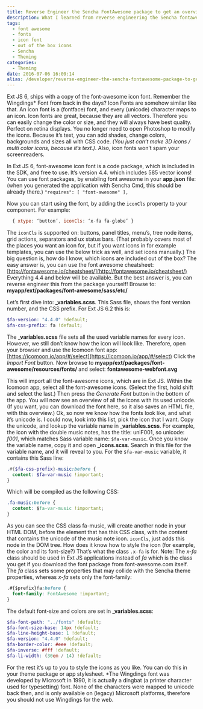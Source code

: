 ```yaml
---
title: Reverse Engineer the Sencha FontAwesome package to get an overview of icons.
description: What I learned from reverse engineering the Sencha fontawesome package.
tags:
  - font awesome
  - fonts
  - icon font
  - out of the box icons
  - Sencha
  - Theming
categories:
  - Theming
date: 2016-07-06 16:00:14
alias: /developer/reverse-engineer-the-sencha-fontawesome-package-to-get-an-overview-of-icons/
---
```


Ext JS 6, ships with a copy of the font-awesome icon font. Remember the Wingdings* Font from back in the days? Icon Fonts are somehow similar like that. An icon font is a (fontface) font, and every (unicode) character maps to an icon. Icon fonts are great, because they are all vectors. Therefore you can easily change the color or size, and they will always have best quality. Perfect on retina displays. You no longer need to open Photoshop to modify the icons. Because it’s text, you can add shades, change colors, backgrounds and sizes all with CSS code. *(You just can’t make 3D icons / multi color icons, because it’s text.)*. Also, icon fonts won’t spam your screenreaders. 

In Ext JS 6, font-awesome icon font is a code package, which is included in the SDK, and free to use. It’s version 4.4. which includes 585 vector icons! You can use font packages, by enabling font awesome in your **app.json** file: (when you generated the application with Sencha Cmd, this should be already there.) `"requires": [ "font-awesome" ],` 

Now you can start using the font, by adding the `iconCls` property to your component. For example: 

``` JavaScript 
  { xtype: ‘button’, iconCls: ‘x-fa fa-globe’ } 
```

The `iconCls` is supported on: buttons, panel titles, menu’s, tree node items, grid actions, separators and ux status bars. (That probably covers most of the places you want an icon for, but if you want icons in for example templates, you can use the below trick as well, and set icons manually.) The big question is, how do I know, which icons are included out of the box? The easy answer is, you can use the font awesome cheatsheet: [http://fontawesome.io/cheatsheet/](http://fontawesome.io/cheatsheet/) Everything 4.4 and below will be available. But the best answer is, you can reverse engineer this from the package yourself! Browse to: **myapp/ext/packages/font-awesome/sass/etc/** 

Let’s first dive into: **_variables.scss**. This Sass file, shows the font version number, and the CSS prefix. For Ext JS 6.2 this is: 

``` SCSS
$fa-version: "4.4.0" !default; 
$fa-css-prefix: fa !default; 
```


The **_variables.scss** file sets all the used variable names for every icon. However, we still don’t know how the icon will look like. Therefore, open your browser and use the Icomoon font app: [https://icomoon.io/app/#/select](https://icomoon.io/app/#/select) Click the *Import Font* button. Now browse to **myapp/ext/packages/font-awesome/resources/fonts/** and select: **fontawesome-webfont.svg** 

This will import all the font-awesome icons, which are in Ext JS. Within the Icomoon app, select all the font-awesome icons. (Select the first, hold shift and select the last.) Then press the *Generate Font* button in the bottom of the app. You will now see an overview of all the icons with its used unicode. (If you want, you can download the font here, so it also saves an HTML file, with this overview.) Ok, so now we know how the fonts look like, and what it’s unicode is. I could now, look into this list, pick the icon that I want. Copy the unicode, and lookup the variable name in **_variables.scss**. For example, the icon with the double music notes, has the title: uniF001, so unicode: *f001*, which matches Sass variable name: `$fa-var-music`. Once you know the variable name, copy it and open **_icons.scss**. Search in this file for the variable name, and it will reveal to you. For the `$fa-var-music` variable, it contains this Sass line: 

``` SCSS
.#{$fa-css-prefix}-music:before { 
  content: $fa-var-music !important; 
} 
```

Which will be compiled as the following CSS: 

``` CSS
.fa-music:before { 
  content: $fa-var-music !important; 
}
```

As you can see the CSS class fa-music, will create another node in your HTML DOM, before the element that has this CSS class, with the *content* that contains the unicode of the music note icon. `iconCls`, just adds this node in the DOM tree. How does it know how to style the icon (for example, the color and its font-size?) That’s what the class `.x-fa` is for. Note: The *x-fa* class should be used in Ext JS applications instead of *fa* which is the class you get if you download the font package from font-awesome.com itself. The *fa* class sets some properties that may collide with the Sencha theme properties, whereas *x-fa* sets only the font-family: 

``` CSS
.#{$prefix}fa:before { 
  font-family: FontAwesome !important; 
}
```

The default font-size and colors are set in **_variables.scss**: 

``` SCSS
$fa-font-path: "../fonts" !default;
$fa-font-size-base: 14px !default; 
$fa-line-height-base: 1 !default; 
$fa-version: "4.4.0" !default; 
$fa-border-color: #eee !default; 
$fa-inverse: #fff !default; 
$fa-li-width: (30em / 14) !default; 
```

For the rest it’s up to you to style the icons as you like. You can do this in your theme package or app stylesheet. *The Wingdings font was developed by Microsoft in 1990, it is actually a dingbat (a printer character used for typesetting) font. None of the characters were mapped to unicode back then, and is only available on (legacy) Microsoft platforms, therefore you should not use Wingdings for the web.